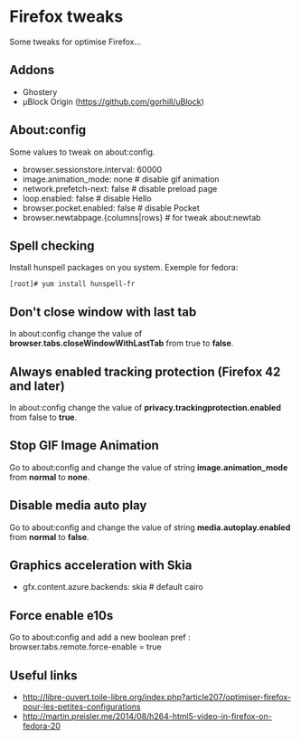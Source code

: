 Firefox tweaks
==============

Some tweaks for optimise Firefox...

Addons
------

* Ghostery
* µBlock Origin (https://github.com/gorhill/uBlock)

About:config
------------

Some values to tweak on about:config.

* browser.sessionstore.interval: 60000
* image.animation_mode: none        # disable gif animation
* network.prefetch-next: false      # disable preload page
* loop.enabled: false               # disable Hello
* browser.pocket.enabled: false     # disable Pocket
* browser.newtabpage.{columns|rows} # for tweak about:newtab

Spell checking
--------------

Install hunspell packages on you system.
Exemple for fedora:

    [root]# yum install hunspell-fr


Don't close window with last tab
--------------------------------

In about:config change the value of **browser.tabs.closeWindowWithLastTab** from true to **false**.

Always enabled tracking protection (Firefox 42 and later)
---------------------------------------------------------

In about:config change the value of **privacy.trackingprotection.enabled** from false to **true**.

Stop GIF Image Animation
------------------------

Go to about:config and change the value of string **image.animation_mode** from **normal** to **none**.

Disable media auto play
-----------------------

Go to about:config and change the value of string **media.autoplay.enabled** from **normal** to **false**.


Graphics acceleration with Skia
-------------------------------

* gfx.content.azure.backends: skia # default cairo

Force enable e10s
-----------------

Go to about:config and add a new boolean pref : browser.tabs.remote.force-enable = true

Useful links
------------

* http://libre-ouvert.toile-libre.org/index.php?article207/optimiser-firefox-pour-les-petites-configurations
* http://martin.preisler.me/2014/08/h264-html5-video-in-firefox-on-fedora-20
